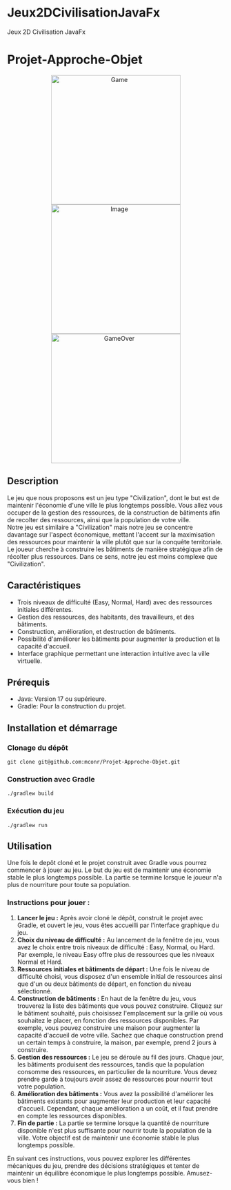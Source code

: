 # Jeux2DCivilisationJavaFx
Jeux 2D Civilisation JavaFx

# Projet-Approche-Objet
<p align="center">
  <img src="https://github.com/user-attachments/assets/dae39285-28b9-40b6-ab14-d7f000866bb1" alt="Game"  height="300">
  <img src="https://github.com/user-attachments/assets/2cbed018-8efc-4a5c-83ed-c345122dbe50" alt="Image"  height="300">
  <img src="https://github.com/user-attachments/assets/413738e7-95a3-4f0d-b6d6-1b9767b74970" alt="GameOver"  height="300"> 
</p> 

## Description
Le jeu que nous proposons est un jeu type "Civilization", dont le but est de maintenir l'économie d'une ville le plus longtemps possible. Vous allez vous occuper de la gestion des ressources, de la construction de bâtiments afin de recolter des ressources, ainsi que la population de votre ville.  
Notre jeu est similaire a "Civilization" mais notre jeu se concentre davantage sur l'aspect économique, mettant l'accent sur la maximisation des ressources pour maintenir la ville plutôt que sur la conquête territoriale. Le joueur cherche à construire les bâtiments de manière stratégique afin de récolter plus ressources. Dans ce sens, notre jeu est moins complexe que "Civilization".

## Caractéristiques
- Trois niveaux de difficulté (Easy, Normal, Hard) avec des ressources initiales différentes.
- Gestion des ressources, des habitants, des travailleurs, et des bâtiments.
- Construction, amélioration, et destruction de bâtiments.
- Possibilité d'améliorer les bâtiments pour augmenter la production et la capacité d'accueil.
- Interface graphique permettant une interaction intuitive avec la ville virtuelle.


## Prérequis
- Java: Version 17 ou supérieure.
- Gradle: Pour la construction du projet.

## Installation et démarrage
### Clonage du dépôt

```shell
git clone git@github.com:mconr/Projet-Approche-Objet.git
```
### Construction avec Gradle

```shell
./gradlew build
```

### Exécution du jeu
```shell
./gradlew run
```


## Utilisation
Une fois le depôt cloné et le projet construit avec Gradle vous pourrez commencer à jouer au jeu.
Le but du jeu est de maintenir une économie stable le plus longtemps possible. La partie se termine lorsque le joueur n'a plus de nourriture pour toute sa population. 

### Instructions pour jouer :
1. **Lancer le jeu :** Après avoir cloné le dépôt, construit le projet avec Gradle, et ouvert le jeu, vous êtes accueilli par l'interface graphique du jeu.
2. **Choix du niveau de difficulté :** Au lancement de la fenêtre de jeu, vous avez le choix entre trois niveaux de difficulté : Easy, Normal, ou Hard. Par exemple, le niveau Easy offre plus de ressources que les niveaux Normal et Hard.
3. **Ressources initiales et bâtiments de départ :** Une fois le niveau de difficulté choisi, vous disposez d'un ensemble initial de ressources ainsi que d'un ou deux bâtiments de départ, en fonction du niveau sélectionné.
4. **Construction de bâtiments :** En haut de la fenêtre du jeu, vous trouverez la liste des bâtiments que vous pouvez construire. Cliquez sur le bâtiment souhaité, puis choisissez l'emplacement sur la grille où vous souhaitez le placer, en fonction des ressources disponibles. Par exemple, vous pouvez construire une maison pour augmenter la capacité d'accueil de votre ville. Sachez que chaque construction prend un certain temps à construire, la maison, par exemple, prend 2 jours à construire.
5. **Gestion des ressources :** Le jeu se déroule au fil des jours. Chaque jour, les bâtiments produisent des ressources, tandis que la population consomme des ressources, en particulier de la nourriture. Vous devez prendre garde à toujours avoir assez de ressources pour nourrir tout votre population.
6. **Amélioration des bâtiments :** Vous avez la possibilité d'améliorer les bâtiments existants pour augmenter leur production et leur capacité d'accueil. Cependant, chaque amélioration a un coût, et il faut prendre en compte les ressources disponibles.
7. **Fin de partie :** La partie se termine lorsque la quantité de nourriture disponible n'est plus suffisante pour nourrir toute la population de la ville. Votre objectif est de maintenir une économie stable le plus longtemps possible.

En suivant ces instructions, vous pouvez explorer les différentes mécaniques du jeu, prendre des décisions stratégiques et tenter de maintenir un équilibre économique le plus longtemps possible. Amusez-vous bien !


